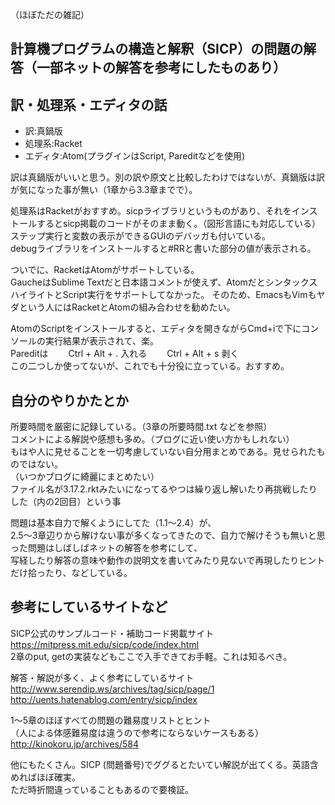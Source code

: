 （ほぼただの雑記）

計算機プログラムの構造と解釈（SICP）の問題の解答（一部ネットの解答を参考にしたものあり）  
--
訳・処理系・エディタの話
--
* 訳:真鍋版
* 処理系:Racket
* エディタ:Atom(プラグインはScript, Pareditなどを使用)

訳は真鍋版がいいと思う。別の訳や原文と比較したわけではないが、真鍋版は訳が気になった事が無い（1章から3.3章までで）。　　

処理系はRacketがおすすめ。sicpライブラリというものがあり、それをインストールするとsicp掲載のコードがそのまま動く。（図形言語にも対応している）  
ステップ実行と変数の表示ができるGUIのデバッガも付いている。  
debugライブラリをインストールすると#RRと書いた部分の値が表示される。   

ついでに、RacketはAtomがサポートしている。  
GaucheはSublime Textだと日本語コメントが使えず、AtomだとシンタックスハイライトとScript実行をサポートしてなかった。
そのため、EmacsもVimもヤダという人にはRacketとAtomの組み合わせを勧めたい。　　

AtomのScriptをインストールすると、エディタを開きながらCmd+iで下にコンソールの実行結果が表示されて、楽。  
Pareditは　　
Ctrl + Alt + . 入れる　　
Ctrl + Alt + s 剥く　　  
この二つしか使ってないが、これでも十分役に立っている。おすすめ。  

自分のやりかたとか
--
所要時間を厳密に記録している。（3章の所要時間.txt などを参照）  
コメントによる解説や感想も多め。（ブログに近い使い方かもしれない）  
もはや人に見せることを一切考慮していない自分用まとめである。見せられたものではない。  
（いつかブログに綺麗にまとめたい）  
ファイル名が3.17.2.rktみたいになってるやつは繰り返し解いたり再挑戦したりした（内の2回目）という事  

問題は基本自力で解くようにしてた（1.1〜2.4）が、  
2.5〜3章辺りから解けない事が多くなってきたので、自力で解けそうも無いと思った問題はしばしばネットの解答を参考にして、  
写経したり解答の意味や動作の説明文を書いてみたり見ないで再現したりヒントだけ拾ったり、などしている。  

参考にしているサイトなど  
--
SICP公式のサンプルコード・補助コード掲載サイト  
<https://mitpress.mit.edu/sicp/code/index.html>  
2章のput, getの実装などもここで入手できてお手軽。これは知るべき。  

解答・解説が多く、よく参考にしているサイト  
<http://www.serendip.ws/archives/tag/sicp/page/1>  
<http://uents.hatenablog.com/entry/sicp/index>  

1〜5章のほぼすべての問題の難易度リストとヒント  
（人による体感難易度は違うので参考にならないケースもある）  
<http://kinokoru.jp/archives/584>  

他にもたくさん。SICP (問題番号)でググるとたいてい解説が出てくる。英語含めればほぼ確実。  
ただ時折間違っていることもあるので要検証。    
